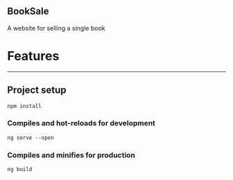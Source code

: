 ## BookSale

A website for selling a single book 

# Features
---

## Project setup
```
npm install
```

### Compiles and hot-reloads for development
```
ng serve --open
```

### Compiles and minifies for production
```
ng build
```

